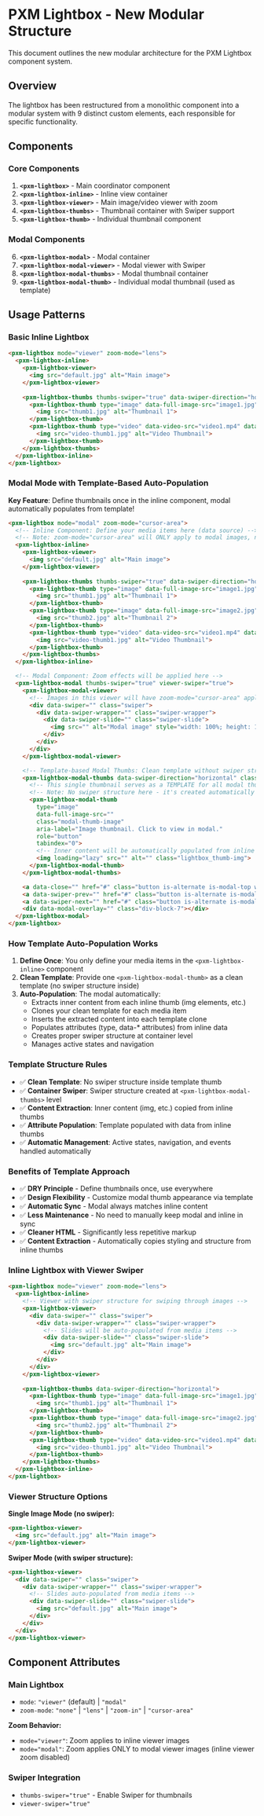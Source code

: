 # PXM Lightbox - New Modular Structure

This document outlines the new modular architecture for the PXM Lightbox component system.

## Overview

The lightbox has been restructured from a monolithic component into a modular system with 9 distinct custom elements, each responsible for specific functionality.

## Components

### Core Components

1. **`<pxm-lightbox>`** - Main coordinator component
2. **`<pxm-lightbox-inline>`** - Inline view container
3. **`<pxm-lightbox-viewer>`** - Main image/video viewer with zoom
4. **`<pxm-lightbox-thumbs>`** - Thumbnail container with Swiper support
5. **`<pxm-lightbox-thumb>`** - Individual thumbnail component

### Modal Components

6. **`<pxm-lightbox-modal>`** - Modal container
7. **`<pxm-lightbox-modal-viewer>`** - Modal viewer with Swiper
8. **`<pxm-lightbox-modal-thumbs>`** - Modal thumbnail container
9. **`<pxm-lightbox-modal-thumb>`** - Individual modal thumbnail (used as template)

## Usage Patterns

### Basic Inline Lightbox
```html
<pxm-lightbox mode="viewer" zoom-mode="lens">
  <pxm-lightbox-inline>
    <pxm-lightbox-viewer>
      <img src="default.jpg" alt="Main image">
    </pxm-lightbox-viewer>
    
    <pxm-lightbox-thumbs thumbs-swiper="true" data-swiper-direction="horizontal">
      <pxm-lightbox-thumb type="image" data-full-image-src="image1.jpg">
        <img src="thumb1.jpg" alt="Thumbnail 1">
      </pxm-lightbox-thumb>
      <pxm-lightbox-thumb type="video" data-video-src="video1.mp4" data-video-type="direct">
        <img src="video-thumb1.jpg" alt="Video Thumbnail">
      </pxm-lightbox-thumb>
    </pxm-lightbox-thumbs>
  </pxm-lightbox-inline>
</pxm-lightbox>
```

### Modal Mode with Template-Based Auto-Population

**Key Feature**: Define thumbnails once in the inline component, modal automatically populates from template!

```html
<pxm-lightbox mode="modal" zoom-mode="cursor-area">
  <!-- Inline Component: Define your media items here (data source) -->
  <!-- Note: zoom-mode="cursor-area" will ONLY apply to modal images, not inline -->
  <pxm-lightbox-inline>
    <pxm-lightbox-viewer>
      <img src="default.jpg" alt="Main image">
    </pxm-lightbox-viewer>
    
    <pxm-lightbox-thumbs thumbs-swiper="true" data-swiper-direction="horizontal">
      <pxm-lightbox-thumb type="image" data-full-image-src="image1.jpg">
        <img src="thumb1.jpg" alt="Thumbnail 1">
      </pxm-lightbox-thumb>
      <pxm-lightbox-thumb type="image" data-full-image-src="image2.jpg">
        <img src="thumb2.jpg" alt="Thumbnail 2">
      </pxm-lightbox-thumb>
      <pxm-lightbox-thumb type="video" data-video-src="video1.mp4" data-video-type="direct">
        <img src="video-thumb1.jpg" alt="Video Thumbnail">
      </pxm-lightbox-thumb>
    </pxm-lightbox-thumbs>
  </pxm-lightbox-inline>

  <!-- Modal Component: Zoom effects will be applied here -->
  <pxm-lightbox-modal thumbs-swiper="true" viewer-swiper="true">
    <pxm-lightbox-modal-viewer>
      <!-- Images in this viewer will have zoom-mode="cursor-area" applied -->
      <div data-swiper="" class="swiper">
        <div data-swiper-wrapper="" class="swiper-wrapper">
          <div data-swiper-slide="" class="swiper-slide">
            <img src="" alt="Modal image" style="width: 100%; height: 100%; object-fit: contain;">
          </div>
        </div>
      </div>
    </pxm-lightbox-modal-viewer>

    <!-- Template-based Modal Thumbs: Clean template without swiper structure -->
    <pxm-lightbox-modal-thumbs data-swiper-direction="horizontal" class="modal_thumbnails">
      <!-- This single thumbnail serves as a TEMPLATE for all modal thumbs -->
      <!-- Note: No swiper structure here - it's created automatically at container level -->
      <pxm-lightbox-modal-thumb 
        type="image" 
        data-full-image-src="" 
        class="modal-thumb-image" 
        aria-label="Image thumbnail. Click to view in modal." 
        role="button" 
        tabindex="0">
        <!-- Inner content will be automatically populated from inline thumbs -->
        <img loading="lazy" src="" alt="" class="lightbox_thumb-img">
      </pxm-lightbox-modal-thumb>
    </pxm-lightbox-modal-thumbs>

    <a data-close="" href="#" class="button is-alternate is-modal-top w-button">×</a>
    <a data-swiper-prev="" href="#" class="button is-alternate is-modal-left w-button">‹</a>
    <a data-swiper-next="" href="#" class="button is-alternate is-modal-right w-button">›</a>
    <div data-modal-overlay="" class="div-block-7"></div>
  </pxm-lightbox-modal>
</pxm-lightbox>
```

### How Template Auto-Population Works

1. **Define Once**: You only define your media items in the `<pxm-lightbox-inline>` component
2. **Clean Template**: Provide one `<pxm-lightbox-modal-thumb>` as a clean template (no swiper structure inside)
3. **Auto-Population**: The modal automatically:
   - Extracts inner content from each inline thumb (img elements, etc.)
   - Clones your clean template for each media item
   - Inserts the extracted content into each template clone
   - Populates attributes (type, data-* attributes) from inline data
   - Creates proper swiper structure at container level
   - Manages active states and navigation

### Template Structure Rules

- ✅ **Clean Template**: No swiper structure inside template thumb
- ✅ **Container Swiper**: Swiper structure created at `<pxm-lightbox-modal-thumbs>` level
- ✅ **Content Extraction**: Inner content (img, etc.) copied from inline thumbs
- ✅ **Attribute Population**: Template populated with data from inline thumbs
- ✅ **Automatic Management**: Active states, navigation, and events handled automatically

### Benefits of Template Approach

- ✅ **DRY Principle** - Define thumbnails once, use everywhere
- ✅ **Design Flexibility** - Customize modal thumb appearance via template
- ✅ **Automatic Sync** - Modal always matches inline content
- ✅ **Less Maintenance** - No need to manually keep modal and inline in sync
- ✅ **Cleaner HTML** - Significantly less repetitive markup
- ✅ **Content Extraction** - Automatically copies styling and structure from inline thumbs

### Inline Lightbox with Viewer Swiper

```html
<pxm-lightbox mode="viewer" zoom-mode="lens">
  <pxm-lightbox-inline>
    <!-- Viewer with swiper structure for swiping through images -->
    <pxm-lightbox-viewer>
      <div data-swiper="" class="swiper">
        <div data-swiper-wrapper="" class="swiper-wrapper">
          <!-- Slides will be auto-populated from media items -->
          <div data-swiper-slide="" class="swiper-slide">
            <img src="default.jpg" alt="Main image">
          </div>
        </div>
      </div>
    </pxm-lightbox-viewer>
    
    <pxm-lightbox-thumbs data-swiper-direction="horizontal">
      <pxm-lightbox-thumb type="image" data-full-image-src="image1.jpg">
        <img src="thumb1.jpg" alt="Thumbnail 1">
      </pxm-lightbox-thumb>
      <pxm-lightbox-thumb type="image" data-full-image-src="image2.jpg">
        <img src="thumb2.jpg" alt="Thumbnail 2">
      </pxm-lightbox-thumb>
      <pxm-lightbox-thumb type="video" data-video-src="video1.mp4" data-video-type="direct">
        <img src="video-thumb1.jpg" alt="Video Thumbnail">
      </pxm-lightbox-thumb>
    </pxm-lightbox-thumbs>
  </pxm-lightbox-inline>
</pxm-lightbox>
```

### Viewer Structure Options

**Single Image Mode (no swiper):**
```html
<pxm-lightbox-viewer>
  <img src="default.jpg" alt="Main image">
</pxm-lightbox-viewer>
```

**Swiper Mode (with swiper structure):**
```html
<pxm-lightbox-viewer>
  <div data-swiper="" class="swiper">
    <div data-swiper-wrapper="" class="swiper-wrapper">
      <!-- Slides auto-populated from media items -->
      <div data-swiper-slide="" class="swiper-slide">
        <img src="default.jpg" alt="Main image">
      </div>
    </div>
  </div>
</pxm-lightbox-viewer>
```

## Component Attributes

### Main Lightbox
- `mode`: `"viewer"` (default) | `"modal"`
- `zoom-mode`: `"none"` | `"lens"` | `"zoom-in"` | `"cursor-area"`

**Zoom Behavior:**
- `mode="viewer"`: Zoom applies to inline viewer images
- `mode="modal"`: Zoom applies ONLY to modal viewer images (inline viewer zoom disabled)

### Swiper Integration
- `thumbs-swiper="true"` - Enable Swiper for thumbnails
- `viewer-swiper="true"`